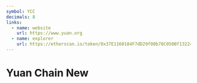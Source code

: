 ```yaml
---
symbol: YCC
decimals: 8
links:
  - name: website
    url: https://www.yuan.org
  - name: explorer
    url: https://etherscan.io/token/0x37E1160184F7dD29f00b78C050Bf13224780b0B0
---
```


# Yuan Chain New
